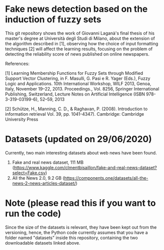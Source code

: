 # Fake news detection based on the induction of fuzzy sets
This git repository shows the work of Giovanni Laganà's final thesis of his master's degree at Università degli Studi di Milano, about the extension of the algorithm described in [1], observing how the choice of input formatting techniques [2] will affect the learning results, focusing on the problem of detecting the reliability score of news published on online newspapers.

References:

[1] Learning Membership Functions for Fuzzy Sets through Modified Support Vector Clustering,
in F. Masulli, G. Pasi e R. Yager (Eds.), Fuzzy Logic and Applications. 10th International Workshop,
WILF 2013, Genoa, Italy, November 19–22, 2013. Proceedings., Vol. 8256, Springer International
Publishing, Switzerland, Lecture Notes on Artificial Intelligence (ISBN 978-3-319-03199-6), 52–59,
2013

[2] Schütze, H., Manning, C. D., & Raghavan, P. (2008). Introduction to information retrieval 
Vol. 39, pp. 1041-4347). Cambridge: Cambridge University Press

# Datasets (updated on 29/06/2020)
Currently, two main interesting datasets about web news have been found.
1. Fake and real news dataset, 111 MB (https://www.kaggle.com/clmentbisaillon/fake-and-real-news-dataset?select=Fake.csv)
2. All the News 2.0, 9.2 GB (https://components.one/datasets/all-the-news-2-news-articles-dataset/)

# Note (please read this if you want to run the code)
Since the size of the datasets is relevant, they have been kept out from the versioning, hence, the Python code currently assumes that you have a folder named "datasets" inside this repository, containing the two downloadable datasets linked above. 

